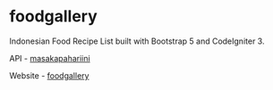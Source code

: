 # foodgallery

Indonesian Food Recipe List built with Bootstrap 5 and CodeIgniter 3.

API - <a href="https://github.com/tomorisakura/unofficial-masakapahariini-api">masakapahariini</a>

Website - <a href="'https://ci3-foodgallery.herokuapp.com/'">foodgallery</a>
